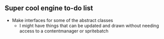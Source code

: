 ## Super cool engine to-do list
- Make interfaces for some of the abstract classes
    - I might have things that can be updated and drawn without needing access to a contentmanager or spritebatch